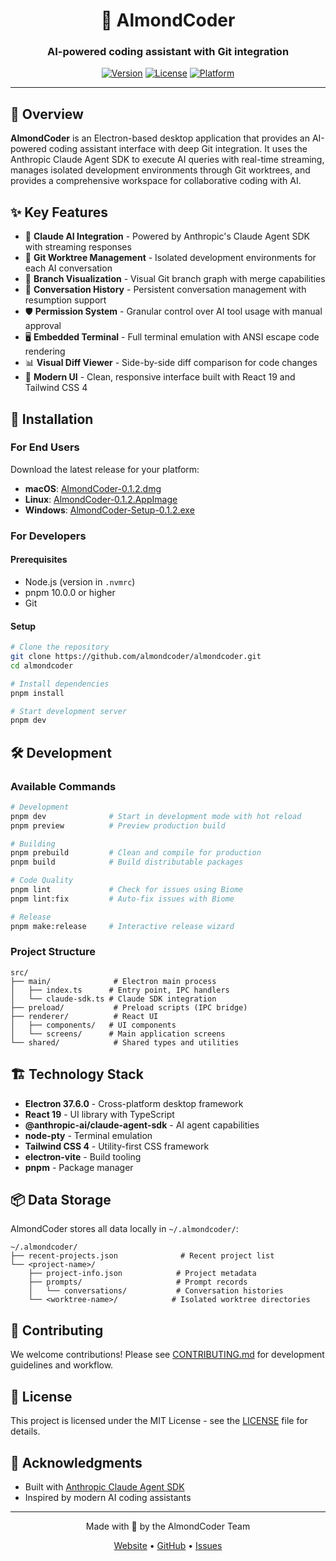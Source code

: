 <div align="center">

# 🌰 AlmondCoder

### AI-powered coding assistant with Git integration

[![Version](https://img.shields.io/badge/version-0.1.2-blue.svg)](https://github.com/almondcoder/almondcoder/releases)
[![License](https://img.shields.io/badge/license-MIT-green.svg)](./LICENSE)
[![Platform](https://img.shields.io/badge/platform-macOS%20%7C%20Linux%20%7C%20Windows-lightgrey.svg)](https://github.com/almondcoder/almondcoder)

</div>

---

## 📖 Overview

**AlmondCoder** is an Electron-based desktop application that provides an AI-powered coding assistant interface with deep Git integration. It uses the Anthropic Claude Agent SDK to execute AI queries with real-time streaming, manages isolated development environments through Git worktrees, and provides a comprehensive workspace for collaborative coding with AI.

## ✨ Key Features

- 🤖 **Claude AI Integration** - Powered by Anthropic's Claude Agent SDK with streaming responses
- 🌳 **Git Worktree Management** - Isolated development environments for each AI conversation
- 🔀 **Branch Visualization** - Visual Git branch graph with merge capabilities
- 💬 **Conversation History** - Persistent conversation management with resumption support
- 🛡️ **Permission System** - Granular control over AI tool usage with manual approval
- 🖥️ **Embedded Terminal** - Full terminal emulation with ANSI escape code rendering
- 📊 **Visual Diff Viewer** - Side-by-side diff comparison for code changes
- 🎨 **Modern UI** - Clean, responsive interface built with React 19 and Tailwind CSS 4

## 🚀 Installation

### For End Users

Download the latest release for your platform:

- **macOS**: [AlmondCoder-0.1.2.dmg](https://github.com/almondcoder/almondcoder/releases)
- **Linux**: [AlmondCoder-0.1.2.AppImage](https://github.com/almondcoder/almondcoder/releases)
- **Windows**: [AlmondCoder-Setup-0.1.2.exe](https://github.com/almondcoder/almondcoder/releases)

### For Developers

#### Prerequisites

- Node.js (version in `.nvmrc`)
- pnpm 10.0.0 or higher
- Git

#### Setup

```bash
# Clone the repository
git clone https://github.com/almondcoder/almondcoder.git
cd almondcoder

# Install dependencies
pnpm install

# Start development server
pnpm dev
```

## 🛠️ Development

### Available Commands

```bash
# Development
pnpm dev              # Start in development mode with hot reload
pnpm preview          # Preview production build

# Building
pnpm prebuild         # Clean and compile for production
pnpm build            # Build distributable packages

# Code Quality
pnpm lint             # Check for issues using Biome
pnpm lint:fix         # Auto-fix issues with Biome

# Release
pnpm make:release     # Interactive release wizard
```

### Project Structure

```
src/
├── main/              # Electron main process
│   ├── index.ts      # Entry point, IPC handlers
│   └── claude-sdk.ts # Claude SDK integration
├── preload/           # Preload scripts (IPC bridge)
├── renderer/          # React UI
│   ├── components/   # UI components
│   └── screens/      # Main application screens
└── shared/            # Shared types and utilities
```

## 🏗️ Technology Stack

- **Electron 37.6.0** - Cross-platform desktop framework
- **React 19** - UI library with TypeScript
- **@anthropic-ai/claude-agent-sdk** - AI agent capabilities
- **node-pty** - Terminal emulation
- **Tailwind CSS 4** - Utility-first CSS framework
- **electron-vite** - Build tooling
- **pnpm** - Package manager

## 📦 Data Storage

AlmondCoder stores all data locally in `~/.almondcoder/`:

```
~/.almondcoder/
├── recent-projects.json              # Recent project list
└── <project-name>/
    ├── project-info.json            # Project metadata
    ├── prompts/                     # Prompt records
    │   └── conversations/           # Conversation histories
    └── <worktree-name>/            # Isolated worktree directories
```

## 🤝 Contributing

We welcome contributions! Please see [CONTRIBUTING.md](./CONTRIBUTING.md) for development guidelines and workflow.

## 📄 License

This project is licensed under the MIT License - see the [LICENSE](./LICENSE) file for details.

## 🙏 Acknowledgments

- Built with [Anthropic Claude Agent SDK](https://github.com/anthropics/anthropic-sdk-typescript)
- Inspired by modern AI coding assistants

---

<div align="center">

Made with 🌰 by the AlmondCoder Team

[Website](https://almondcoder.com) • [GitHub](https://github.com/almondcoder/almondcoder) • [Issues](https://github.com/almondcoder/almondcoder/issues)

</div>
